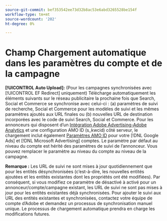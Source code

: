 ```yaml
---
source-git-commit: bef353542ee73d32b8ac53e6abd3265528be154f
workflow-type: tm+mt
source-wordcount: '202'
ht-degree: 0%

---
```

# Champ Chargement automatique dans les paramètres du compte et de la campagne

**[!UICONTROL Auto Upload]:** (Pour les campagnes synchronisées avec [!UICONTROL EF Redirect] uniquement) Télécharge automatiquement les éléments suivants sur le réseau publicitaire la prochaine fois que Search, Social et Commerce se synchronise avec celui-ci : (a) paramètres de suivi de recherche, Social et Commerce pour les modèles de suivi et les mêmes paramètres ajoutés aux URL finales ou (b) nouvelles URL de destination incorporées avec le code de suivi Search, Social et Commerce. Pour les annonceurs qui disposent d’un [Intégration Adobe Advertising-Adobe Analytics](https://experienceleague.adobe.com/docs/advertising/integrations/analytics/overview.html) et une configuration AMO ID (s_kwcid) côté serveur, le chargement inclut également [Paramètres AMO ID](/help/integrations/analytics/ids.md#amo-id) pour votre [!DNL Google Ads] et [!DNL Microsoft Advertising] comptes. Le paramètre par défaut au niveau du compte est hérité des paramètres de suivi de l’annonceur. Vous pouvez remplacer le paramètre au niveau du compte au niveau de la campagne.

**Remarque :** Les URL de suivi ne sont mises à jour quotidiennement que pour les entités désynchronisées (c’est-à-dire, les nouvelles entités ajoutées et les entités existantes dont les propriétés ont été modifiées). Par conséquent, si vous modifiez ce paramètre de désactivé à activé pour un annonceur/compte/campagne existant, les URL de suivi ne sont pas mises à jour pour les entités existantes déjà synchronisées. Pour ajouter le suivi aux URL des entités existantes et synchronisées, contactez votre équipe de compte d’Adobe et demandez un processus de synchronisation manuel unique. Le processus de chargement automatique prendra en charge les modifications futures.

